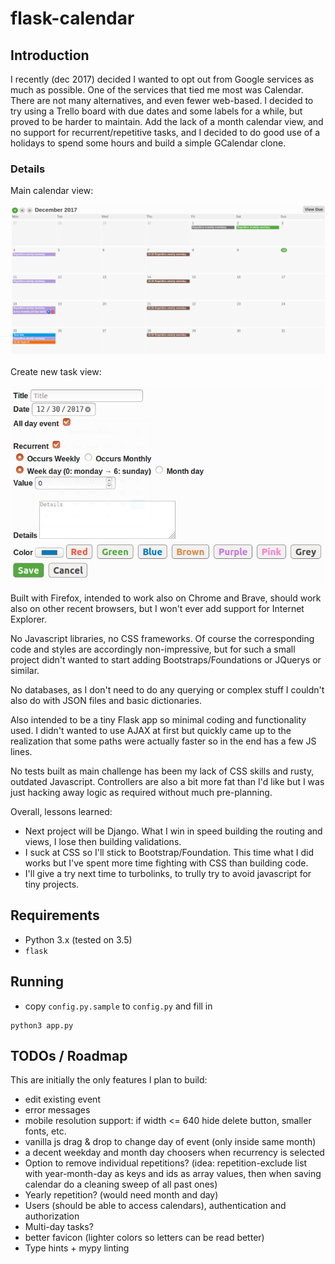 # flask-calendar

## Introduction

I recently (dec 2017) decided I wanted to opt out from Google services as much as possible. One of the services that tied me most was Calendar. There are not many alternatives, and even fewer web-based. I decided to try using a Trello board with due dates and some labels for a while, but proved to be harder to maintain. Add the lack of a month calendar view, and no support for recurrent/repetitive tasks, and I decided to do good use of a holidays to spend some hours and build a simple GCalendar clone.


### Details

Main calendar view:

![Main calendar view](doc/sample_01.png)

Create new task view:

![Create new task view](doc/sample_02.png)

Built with Firefox, intended to work also on Chrome and Brave, should work also on other recent browsers, but I won't ever add support for Internet Explorer.

No Javascript libraries, no CSS frameworks. Of course the corresponding code and styles are accordingly non-impressive, but for such a small project didn't wanted to start adding Bootstraps/Foundations or JQuerys or similar.

No databases, as I don't need to do any querying or complex stuff I couldn't also do with JSON files and basic dictionaries.

Also intended to be a tiny Flask app so minimal coding and functionality used. I didn't wanted to use AJAX at first but quickly came up to the realization that some paths were actually faster so in the end has a few JS lines.

No tests built as main challenge has been my lack of CSS skills and rusty, outdated Javascript. Controllers are also a bit more fat than I'd like but I was just hacking away logic as required without much pre-planning.


Overall, lessons learned:

- Next project will be Django. What I win in speed building the routing and views, I lose then building validations.
- I suck at CSS so I'll stick to Bootstrap/Foundation. This time what I did works but I've spent more time fighting with CSS than building code.
- I'll give a try next time to turbolinks, to trully try to avoid javascript for tiny projects.


## Requirements

- Python 3.x (tested on 3.5)
- `flask`

## Running

- copy `config.py.sample` to `config.py` and fill in

```
python3 app.py
```

## TODOs / Roadmap

This are initially the only features I plan to build:

- edit existing event
- error messages
- mobile resolution support: if width <= 640 hide delete button, smaller fonts, etc.
- vanilla js drag & drop to change day of event (only inside same month)
- a decent weekday and month day choosers when recurrency is selected
- Option to remove individual repetitions? (idea: repetition-exclude list with year-month-day as keys and ids as array values, then when saving calendar do a cleaning sweep of all past ones)
- Yearly repetition? (would need month and day)
- Users (should be able to access calendars), authentication and authorization
- Multi-day tasks?
- better favicon (lighter colors so letters can be read better)
- Type hints + mypy linting
